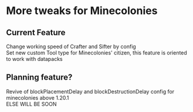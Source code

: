 # More tweaks for Minecolonies
## Current Feature
Change working speed of Crafter and Sifter by config<br>
Set new custom Tool type for Minecolonies' citizen, this feature is oriented to work with datapacks
## Planning feature?
Revive of blockPlacementDelay and blockDestructionDelay config for minecolonies above 1.20.1<br>
ELSE WILL BE SOON
 

